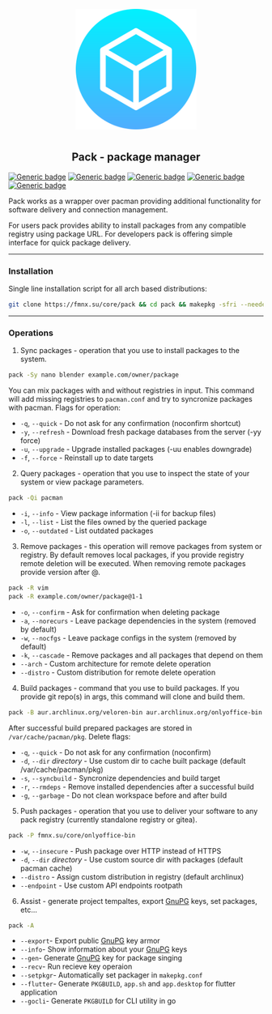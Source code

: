 <p align="center">
<img style="align: center; padding-left: 10px; padding-right: 10px; padding-bottom: 10px;" width="238px" height="238px" src="./logo.png" />
</p>

<h2 align="center">Pack - package manager</h2>

[![Generic badge](https://img.shields.io/badge/license-gpl-orange.svg)](https://fmnx.su/core/pack/src/branch/main/LICENSE)
[![Generic badge](https://img.shields.io/badge/fmnx-repo-006db0.svg)](https://fmnx.su/core/pack)
[![Generic badge](https://img.shields.io/badge/codeberg-repo-45a3fb.svg)](https://codeberg.org/fmnx/pack)
[![Generic badge](https://img.shields.io/badge/github-repo-white.svg)](https://github.com/fmnx-io/pack)
[![Generic badge](https://img.shields.io/badge/arch-package-00bcd4.svg)](https://fmnx.su/core/-/packages/arch/pack)

Pack works as a wrapper over pacman providing additional functionality for software delivery and connection management.

For users pack provides ability to install packages from any compatible registry using package URL. For developers pack is offering simple interface for quick package delivery.

---

### Installation

Single line installation script for all arch based distributions:

```sh
git clone https://fmnx.su/core/pack && cd pack && makepkg -sfri --needed --noconfirm
```

---

### Operations

1. Sync packages - operation that you use to install packages to the system.

```sh
pack -Sy nano blender example.com/owner/package
```

You can mix packages with and without registries in input. This command will add missing registries to `pacman.conf` and try to syncronize packages with pacman. Flags for operation:

- `-q`, `--quick` - Do not ask for any confirmation (noconfirm shortcut)
- `-y`, `--refresh` - Download fresh package databases from the server (-yy force)
- `-u`, `--upgrade` - Upgrade installed packages (-uu enables downgrade)
- `-f`, `--force` - Reinstall up to date targets

2. Query packages - operation that you use to inspect the state of your system or view package parameters.

```sh
pack -Qi pacman
```

- `-i`, `--info` - View package information (-ii for backup files)
- `-l`, `--list` - List the files owned by the queried package
- `-o`, `--outdated` - List outdated packages

3. Remove packages - this operation will remove packages from system or registry. By default removes local packages, if you provide registry remote deletion will be executed. When removing remote packages provide version after @.

```sh
pack -R vim
pack -R example.com/owner/package@1-1
```

- `-o`, `--confirm` - Ask for confirmation when deleting package
- `-a`, `--norecurs` - Leave package dependencies in the system (removed by default)
- `-w`, `--nocfgs` - Leave package configs in the system (removed by default)
- `-k`, `--cascade` - Remove packages and all packages that depend on them
- `--arch` - Custom architecture for remote delete operation
- `--distro` - Custom distribution for remote delete operation

4. Build packages - command that you use to build packages. If you provide git repo(s) in args, this command will clone and build them.

```sh
pack -B aur.archlinux.org/veloren-bin aur.archlinux.org/onlyoffice-bin
```

After successful build prepared packages are stored in `/var/cache/pacman/pkg`. Delete flags:

- `-q`, `--quick` - Do not ask for any confirmation (noconfirm)
- `-d`, `--dir` _directory_ - Use custom dir to cache built package (default /var/cache/pacman/pkg)
- `-s`, `--syncbuild` - Syncronize dependencies and build target
- `-r`, `--rmdeps` - Remove installed dependencies after a successful build
- `-g`, `--garbage` - Do not clean workspace before and after build

5.  Push packages - operation that you use to deliver your software to any pack registry (currently standalone registry or gitea).

```sh
pack -P fmnx.su/core/onlyoffice-bin
```

- `-w`, `--insecure` - Push package over HTTP instead of HTTPS
- `-d`, `--dir` _directory_ - Use custom source dir with packages (default pacman cache)
- `--distro` - Assign custom distribution in registry (default archlinux)
- `--endpoint` - Use custom API endpoints rootpath

6. Assist - generate project tempaltes, export [GnuPG](https://gnupg.org/) keys, set packages, etc...

```sh
pack -A
```

- `--export`- Export public [GnuPG](https://gnupg.org/) key armor
- `--info`- Show information about your [GnuPG](https://gnupg.org/) keys
- `--gen`- Generate [GnuPG](https://gnupg.org/) key for package singing
- `--recv`- Run recieve key operaion
- `--setpkgr`- Automatically set packager in `makepkg.conf`
- `--flutter`- Generate `PKGBUILD`, `app.sh` and `app.desktop` for flutter application
- `--gocli`- Generate `PKGBUILD` for CLI utility in go
